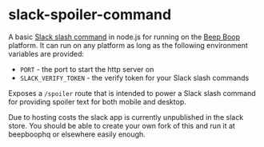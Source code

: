 # slack-spoiler-command

A basic [Slack slash command](https://api.slack.com/slash-commands) in node.js for running on the [Beep Boop](https://beepboophq.com) platform.  It can run on any platform as long as the following environment variables are provided:

+ `PORT` - the port to start the http server on
+ `SLACK_VERIFY_TOKEN` - the verify token for your Slack slash commands

Exposes a `/spoiler` route that is intended to power a Slack slash command for providing spoiler text for both mobile and desktop.

Due to hosting costs the slack app is currently unpublished in the slack store. You should be able to create your own fork of this and run it at beepboophq or elsewhere easily enough.


